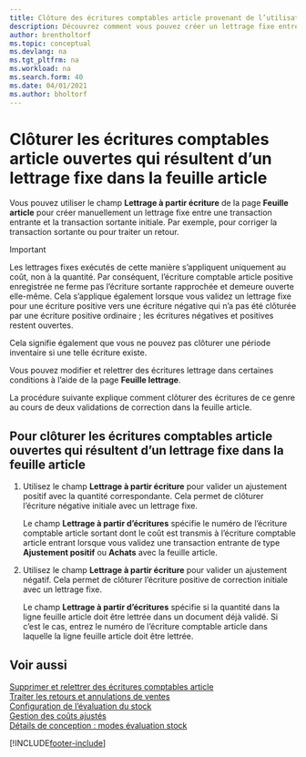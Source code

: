 ```yaml
---
title: Clôture des écritures comptables article provenant de l’utilisation d’une application fixe
description: Découvrez comment vous pouvez créer un lettrage fixe entre une transaction entrante et la transaction sortante initiale dans la feuille article.
author: brentholtorf
ms.topic: conceptual
ms.devlang: na
ms.tgt_pltfrm: na
ms.workload: na
ms.search.form: 40
ms.date: 04/01/2021
ms.author: bholtorf
---
```

# Clôturer les écritures comptables article ouvertes qui résultent d’un lettrage fixe dans la feuille article

Vous pouvez utiliser le champ **Lettrage à partir écriture** de la page **Feuille article** pour créer manuellement un lettrage fixe entre une transaction entrante et la transaction sortante initiale. Par exemple, pour corriger la transaction sortante ou pour traiter un retour.  

> [!IMPORTANT]  
> Les lettrages fixes exécutés de cette manière s’appliquent uniquement au coût, non à la quantité. Par conséquent, l’écriture comptable article positive enregistrée ne ferme pas l’écriture sortante rapprochée et demeure ouverte elle-même. Cela s’applique également lorsque vous validez un lettrage fixe pour une écriture positive vers une écriture négative qui n’a pas été clôturée par une écriture positive ordinaire ; les écritures négatives et positives restent ouvertes.  
>
> Cela signifie également que vous ne pouvez pas clôturer une période inventaire si une telle écriture existe.  

Vous pouvez modifier et relettrer des écritures lettrage dans certaines conditions à l’aide de la page **Feuille lettrage**.  

La procédure suivante explique comment clôturer des écritures de ce genre au cours de deux validations de correction dans la feuille article.  

## Pour clôturer les écritures comptables article ouvertes qui résultent d’un lettrage fixe dans la feuille article  

1. Utilisez le champ **Lettrage à partir écriture** pour valider un ajustement positif avec la quantité correspondante. Cela permet de clôturer l’écriture négative initiale avec un lettrage fixe.  

    Le champ **Lettrage à partir d’écritures** spécifie le numéro de l’écriture comptable article sortant dont le coût est transmis à l’écriture comptable article entrant lorsque vous validez une transaction entrante de type **Ajustement positif** ou **Achats** avec la feuille article.  
2. Utilisez le champ **Lettrage à partir écriture** pour valider un ajustement négatif. Cela permet de clôturer l’écriture positive de correction initiale avec un lettrage fixe.  

    Le champ **Lettrage à partir d’écritures** spécifie si la quantité dans la ligne feuille article doit être lettrée dans un document déjà validé. Si c’est le cas, entrez le numéro de l’écriture comptable article dans laquelle la ligne feuille article doit être lettrée.

## Voir aussi

[Supprimer et relettrer des écritures comptables article](finance-how-to-remove-and-reapply-item-entries.md)  
[Traiter les retours et annulations de ventes](sales-how-process-sales-returns-cancellations.md)  
[Configuration de l’évaluation du stock](finance-set-up-inventory-valuation-and-costing.md)  
[Gestion des coûts ajustés](finance-manage-inventory-costs.md)  
[Détails de conception : modes évaluation stock](design-details-costing-methods.md)


[!INCLUDE[footer-include](includes/footer-banner.md)]